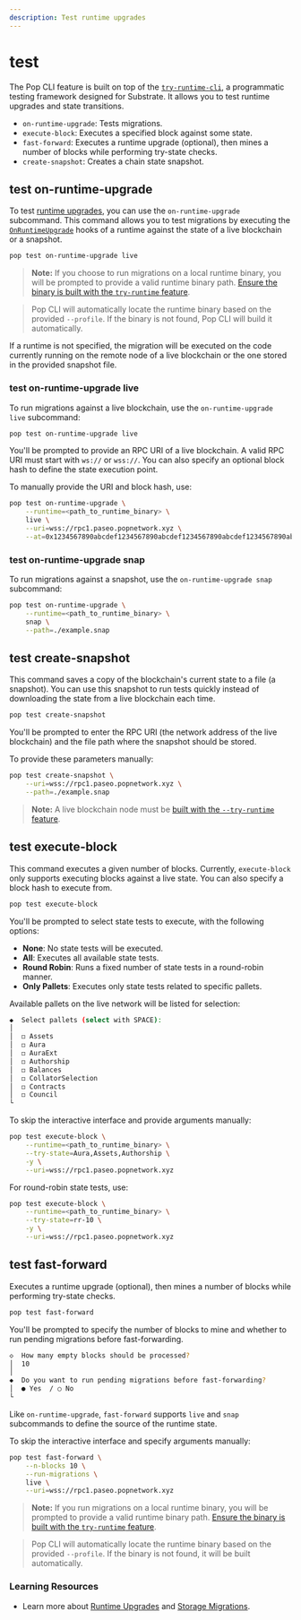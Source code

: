 ```yaml
---
description: Test runtime upgrades
---
```


# test

The Pop CLI feature is built on top of the [`try-runtime-cli`](https://github.com/paritytech/try-runtime-cli?tab=readme-ov-file), a programmatic testing framework designed for Substrate. It allows you to test runtime upgrades and state transitions.

- `on-runtime-upgrade`: Tests migrations.
- `execute-block`: Executes a specified block against some state.
- `fast-forward`: Executes a runtime upgrade (optional), then mines a number of blocks while performing try-state checks.
- `create-snapshot`: Creates a chain state snapshot.

## test on-runtime-upgrade

To test [runtime upgrades](https://docs.polkadot.com/develop/parachains/maintenance/runtime-upgrades/), you can use the `on-runtime-upgrade` subcommand. This command allows you to test migrations by executing the [`OnRuntimeUpgrade`](https://paritytech.github.io/polkadot-sdk/master/frame_support/traits/trait.OnRuntimeUpgrade.html) hooks of a runtime against the state of a live blockchain or a snapshot.

```bash
pop test on-runtime-upgrade live
```

> **Note:** If you choose to run migrations on a local runtime binary, you will be prompted to provide a valid runtime binary path. [Ensure the binary is built with the `try-runtime` feature](./build.md).

> Pop CLI will automatically locate the runtime binary based on the provided `--profile`. If the binary is not found, Pop CLI will build it automatically.

If a runtime is not specified, the migration will be executed on the code currently running on the remote node of a live blockchain or the one stored in the provided snapshot file.

### test on-runtime-upgrade live

To run migrations against a live blockchain, use the `on-runtime-upgrade live` subcommand:

```bash
pop test on-runtime-upgrade live
```

You'll be prompted to provide an RPC URI of a live blockchain. A valid RPC URI must start with `ws://` or `wss://`. You can also specify an optional block hash to define the state execution point.

To manually provide the URI and block hash, use:

```bash
pop test on-runtime-upgrade \
    --runtime=<path_to_runtime_binary> \
    live \
    --uri=wss://rpc1.paseo.popnetwork.xyz \
    --at=0x1234567890abcdef1234567890abcdef1234567890abcdef1234567890abcdef
```

### test on-runtime-upgrade snap

To run migrations against a snapshot, use the `on-runtime-upgrade snap` subcommand:

```bash
pop test on-runtime-upgrade \
    --runtime=<path_to_runtime_binary> \
    snap \
    --path=./example.snap
```

## test create-snapshot

This command saves a copy of the blockchain's current state to a file (a snapshot). You can use this snapshot to run tests quickly instead of downloading the state from a live blockchain each time.

```bash
pop test create-snapshot
```

You'll be prompted to enter the RPC URI (the network address of the live blockchain) and the file path where the snapshot should be stored.

To provide these parameters manually:

```bash
pop test create-snapshot \
    --uri=wss://rpc1.paseo.popnetwork.xyz \
    --path=./example.snap
```

> **Note:** A live blockchain node must be [built with the `--try-runtime` feature](./build.md).

## test execute-block

This command executes a given number of blocks. Currently, `execute-block` only supports executing blocks against a live state. You can also specify a block hash to execute from.

```bash
pop test execute-block
```

You'll be prompted to select state tests to execute, with the following options:

- **None**: No state tests will be executed.
- **All**: Executes all available state tests.
- **Round Robin**: Runs a fixed number of state tests in a round-robin manner.
- **Only Pallets**: Executes only state tests related to specific pallets.

Available pallets on the live network will be listed for selection:

```bash
◆  Select pallets (select with SPACE):
│
│  ◻ Assets
│  ◻ Aura
│  ◻ AuraExt
│  ◻ Authorship
│  ◻ Balances
│  ◻ CollatorSelection
│  ◻ Contracts
│  ◻ Council
└
```

To skip the interactive interface and provide arguments manually:

```bash
pop test execute-block \
    --runtime=<path_to_runtime_binary> \
    --try-state=Aura,Assets,Authorship \
    -y \
    --uri=wss://rpc1.paseo.popnetwork.xyz
```

For round-robin state tests, use:

```bash
pop test execute-block \
    --runtime=<path_to_runtime_binary> \
    --try-state=rr-10 \
    -y \
    --uri=wss://rpc1.paseo.popnetwork.xyz
```

## test fast-forward

Executes a runtime upgrade (optional), then mines a number of blocks while performing try-state checks.

```bash
pop test fast-forward
```

You'll be prompted to specify the number of blocks to mine and whether to run pending migrations before fast-forwarding.

```bash
◇  How many empty blocks should be processed?
│  10
│
◆  Do you want to run pending migrations before fast-forwarding?
│  ● Yes  / ○ No
└
```

Like `on-runtime-upgrade`, `fast-forward` supports `live` and `snap` subcommands to define the source of the runtime state.

To skip the interactive interface and specify arguments manually:

```bash
pop test fast-forward \
    --n-blocks 10 \
    --run-migrations \
    live \
    --uri=wss://rpc1.paseo.popnetwork.xyz
```

> **Note:** If you run migrations on a local runtime binary, you will be prompted to provide a valid runtime binary path. [Ensure the binary is built with the `try-runtime` feature](./build.md).

> Pop CLI will automatically locate the runtime binary based on the provided `--profile`. If the binary is not found, it will be built automatically.

### Learning Resources

- Learn more about [Runtime Upgrades](https://docs.polkadot.com/develop/parachains/maintenance/runtime-upgrades/) and [Storage Migrations](https://docs.polkadot.com/develop/parachains/maintenance/storage-migrations/).
